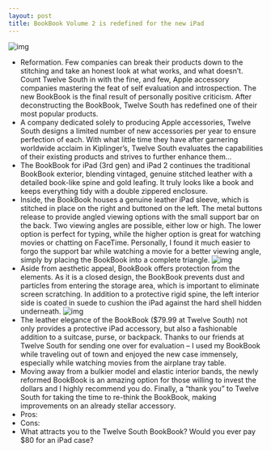 ```yaml
---
layout: post
title: BookBook Volume 2 is redefined for the new iPad
---
```

![img](http://media.idownloadblog.com/wp-content/uploads/2012/07/BookBook.png)
* Reformation. Few companies can break their products down to the stitching and take an honest look at what works, and what doesn’t. Count Twelve South in with the fine, and few, Apple accessory companies mastering the feat of self evaluation and introspection. The new BookBook is the final result of personally positive criticism. After deconstructing the BookBook, Twelve South has redefined one of their most popular products.
* A company dedicated solely to producing Apple accessories, Twelve South designs a limited number of new accessories per year to ensure perfection of each. With what little time they have after garnering worldwide acclaim in Kiplinger’s, Twelve South evaluates the capabilities of their existing products and strives to further enhance them…
* The BookBook for iPad (3rd gen) and iPad 2 continues the traditional BookBook exterior, blending vintaged, genuine stitched leather with a detailed book-like spine and gold leafing. It truly looks like a book and keeps everything tidy with a double zippered enclosure.
* Inside, the BookBook houses a genuine leather iPad sleeve, which is stitched in place on the right and buttoned on the left. The metal buttons release to provide angled viewing options with the small support bar on the back. Two viewing angles are possible, either low or high. The lower option is perfect for typing, while the higher option is great for watching movies or chatting on FaceTime. Personally, I found it much easier to forgo the support bar while watching a movie for a better viewing angle, simply by placing the BookBook into a complete triangle.
![img](http://media.idownloadblog.com/wp-content/uploads/2012/07/BookBook-Viewing.png)
* Aside from aesthetic appeal, BookBook offers protection from the elements. As it is a closed design, the BookBook prevents dust and particles from entering the storage area, which is important to eliminate screen scratching. In addition to a protective rigid spine, the left interior side is coated in suede to cushion the iPad against the hard shell hidden underneath.
![img](http://media.idownloadblog.com/wp-content/uploads/2012/07/BookBook-Typing.png)
* The leather elegance of the BookBook ($79.99 at Twelve South) not only provides a protective iPad accessory, but also a fashionable addition to a suitcase, purse, or backpack. Thanks to our friends at Twelve South for sending one over for evaluation – I used my BookBook while traveling out of town and enjoyed the new case immensely, especially while watching movies from the airplane tray table.
* Moving away from a bulkier model and elastic interior bands, the newly reformed BookBook is an amazing option for those willing to invest the dollars and I highly recommend you do. Finally, a “thank you” to Twelve South for taking the time to re-think the BookBook, making improvements on an already stellar accessory.
* Pros:
* Cons:
* What attracts you to the Twelve South BookBook? Would you ever pay $80 for an iPad case?


